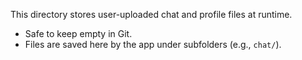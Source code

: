 This directory stores user-uploaded chat and profile files at runtime.

- Safe to keep empty in Git.
- Files are saved here by the app under subfolders (e.g., `chat/`).
